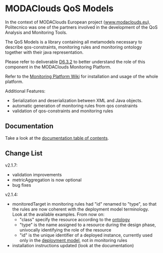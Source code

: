 MODAClouds QoS Models
==========================

In the context of MODAClouds European project (www.modaclouds.eu), Politecnico was
one of the partners involved in the development of the QoS Analysis and Monitoring Tools.

The QoS Models is a library containing all metamodels necessary to describe qos-constraints, monitoring rules
and monitoring ontology together with their java representation.

Please refer to deliverable [D6.3.2](http://www.modaclouds.eu/publications/public-deliverables/) 
to better understand the role of this component in the MODAClouds Monitoring Platform.

Refer to the [Monitoring Platform Wiki](https://github.com/deib-polimi/modaclouds-monitoring-manager/wiki) for installation and usage of the whole platform.

Additional Features:
- Serialization and deserialization between XML and Java objects.
- automatic generation of monitoring rules from qos constraints
- validation of qos-constraints and monitoring rules

## Documentation

Take a look at the [documentation table of contents](doc/TOC.md).

## Change List

v2.1.7:

* validation improvements
* metricAggregation is now optional
* bug fixes

v2.1.4:

* monitoredTarget in monitoring rules had "id" renamed to "type", so that the rules are now coherent with the deployment model terminology. Look at the available examples. From now on:
  * "class" specify the resource according to the [ontology](https://github.com/deib-polimi/modaclouds-qos-models/blob/master/doc/user-manual.md#the-monitoring-ontology)
  * "type" is the name assigned to a resource during the design phase, univocally identifying the role of the resource
  * "id" is the unique identifier of a deployed instance, currently used only in the [deployment model](https://github.com/deib-polimi/modaclouds-qos-models/blob/master/doc/user-manual.md#the-monitoring-ontology), not in monitoring rules
* installation instructions updated (look at the documentation)
